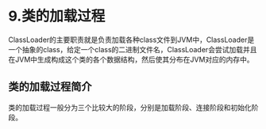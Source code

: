 # 9.类的加载过程
ClassLoader的主要职责就是负责加载各种class文件到JVM中，ClassLoader是一个抽象的class，给定一个class的二进制文件名，ClassLoader会尝试加载并且在JVM中生成构成这个类的各个数据结构，然后使其分布在JVM对应的内存中。

## 类的加载过程简介

类的加载过程一般分为三个比较大的阶段，分别是加载阶段、连接阶段和初始化阶段。
